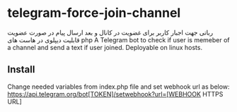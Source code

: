 # telegram-force-join-channel
رباتی جهت اجبار کاربر برای غضویت در کانال و بعد ارسال پیام در صورت عضویت
قابلیت دیپلوی در هاست های php
A Telegram bot to check if user is memeber of a channel and send a text if user joined.
Deployable on linux hosts.

## Install
Change needed variables from index.php file and set webhook url as below:
https://api.telegram.org/bot[TOKEN]/setwebhook?url=[WEBHOOK HTTPS URL]
